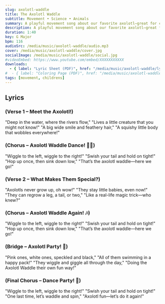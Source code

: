 ```yaml
---
slug: axolotl-waddle
title: The Axolotl Waddle
subtitle: Movement • Science • Animals
summary: A playful movement song about our favorite axolotl—great for classrooms and story time.
description: A playful movement song about our favorite axolotl—great for classrooms and story time.
duration: 1:40
key: G Major
bpm: 116
audioSrc: /media/music/axolotl-waddle/audio.mp3
cover: /media/music/axolotl-waddle/cover.jpg
socialImage: /media/music/axolotl-waddle/social.jpg
#videoEmbed: https://www.youtube.com/embed/XXXXXXXXXXX
downloads:
  - { label: "Lyric Sheet (PDF)", href: "/media/music/axolotl-waddle/lyric-sheet.pdf" }
#  - { label: "Coloring Page (PDF)", href: "/media/music/axolotl-waddle/coloring-page.pdf" }
tags: [movement, childrens]
---
```


## Lyrics
### (Verse 1 – Meet the Axolotl!)
"Deep in the water, where the rivers flow,"
"Lives a little creature that you might not know!"
"A big wide smile and feathery hair,"
"A squishy little body that wobbles everywhere!"

### (Chorus – Axolotl Waddle Dance! 🕺💃)
"Wiggle to the left, wiggle to the right!"
"Swish your tail and hold on tight!"
"Hop up once, then sink down low,"
"That’s the axolotl waddle—here we go!"

### (Verse 2 – What Makes Them Special?)
"Axolotls never grow up, oh wow!"
"They stay little babies, even now!"
"They can regrow a leg, a tail, or two,"
"Like a real-life magic trick—who knew?"

### (Chorus – Axolotl Waddle Again! 🎶)
"Wiggle to the left, wiggle to the right!"
"Swish your tail and hold on tight!"
"Hop up once, then sink down low,"
"That’s the axolotl waddle—here we go!"

### (Bridge – Axolotl Party! 🎉)
"Pink ones, white ones, speckled and black,"
"All of them swimming in a happy pack!"
"They wiggle and giggle all through the day,"
"Doing the Axolotl Waddle their own fun way!"

### (Final Chorus – Dance Party! 💃)
"Wiggle to the left, wiggle to the right!"
"Swish your tail and hold on tight!"
"One last time, let’s waddle and spin,"
"Axolotl fun—let’s do it again!"
